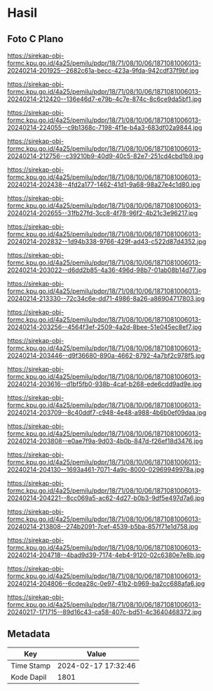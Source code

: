 # Hasil

## Foto C Plano

https://sirekap-obj-formc.kpu.go.id/4a25/pemilu/pdpr/18/71/08/10/06/1871081006013-20240214-201925--2682c61a-becc-423a-9fda-942cdf37f9bf.jpg

https://sirekap-obj-formc.kpu.go.id/4a25/pemilu/pdpr/18/71/08/10/06/1871081006013-20240214-212420--136e46d7-e79b-4c7e-874c-8c6ce9da5bf1.jpg

https://sirekap-obj-formc.kpu.go.id/4a25/pemilu/pdpr/18/71/08/10/06/1871081006013-20240214-224055--c9b1368c-7198-4f1e-b4a3-683df02a9844.jpg

https://sirekap-obj-formc.kpu.go.id/4a25/pemilu/pdpr/18/71/08/10/06/1871081006013-20240214-212756--c39210b9-40d9-40c5-82e7-251cd4cbd1b9.jpg

https://sirekap-obj-formc.kpu.go.id/4a25/pemilu/pdpr/18/71/08/10/06/1871081006013-20240214-202438--4fd2a177-1462-41d1-9a68-98a27e4c1d80.jpg

https://sirekap-obj-formc.kpu.go.id/4a25/pemilu/pdpr/18/71/08/10/06/1871081006013-20240214-202655--31fb27fd-3cc8-4f78-96f2-4b21c3e96217.jpg

https://sirekap-obj-formc.kpu.go.id/4a25/pemilu/pdpr/18/71/08/10/06/1871081006013-20240214-202832--1d94b338-9766-429f-ad43-c522d87d4352.jpg

https://sirekap-obj-formc.kpu.go.id/4a25/pemilu/pdpr/18/71/08/10/06/1871081006013-20240214-203022--d6dd2b85-4a36-496d-98b7-01ab08b14d77.jpg

https://sirekap-obj-formc.kpu.go.id/4a25/pemilu/pdpr/18/71/08/10/06/1871081006013-20240214-213330--72c34c6e-dd71-4986-8a26-a86904717803.jpg

https://sirekap-obj-formc.kpu.go.id/4a25/pemilu/pdpr/18/71/08/10/06/1871081006013-20240214-203256--4564f3ef-2509-4a2d-8bee-51e045ec8ef7.jpg

https://sirekap-obj-formc.kpu.go.id/4a25/pemilu/pdpr/18/71/08/10/06/1871081006013-20240214-203446--d9f36680-890a-4662-8792-4a7bf2c978f5.jpg

https://sirekap-obj-formc.kpu.go.id/4a25/pemilu/pdpr/18/71/08/10/06/1871081006013-20240214-203616--d1bf5fb0-938b-4caf-b268-ede6cdd9ad9e.jpg

https://sirekap-obj-formc.kpu.go.id/4a25/pemilu/pdpr/18/71/08/10/06/1871081006013-20240214-203709--8c40ddf7-c948-4e48-a988-4b6b0ef09daa.jpg

https://sirekap-obj-formc.kpu.go.id/4a25/pemilu/pdpr/18/71/08/10/06/1871081006013-20240214-203808--e0ae7f9a-9d03-4b0b-847d-f26ef18d3476.jpg

https://sirekap-obj-formc.kpu.go.id/4a25/pemilu/pdpr/18/71/08/10/06/1871081006013-20240214-204130--1693a461-7071-4a9c-8000-02969949978a.jpg

https://sirekap-obj-formc.kpu.go.id/4a25/pemilu/pdpr/18/71/08/10/06/1871081006013-20240214-204221--8cc069a5-ac62-4d27-b0b3-9df5e497d7a6.jpg

https://sirekap-obj-formc.kpu.go.id/4a25/pemilu/pdpr/18/71/08/10/06/1871081006013-20240214-213808--274b2091-7cef-4539-b5ba-857f71e1d758.jpg

https://sirekap-obj-formc.kpu.go.id/4a25/pemilu/pdpr/18/71/08/10/06/1871081006013-20240214-204718--4bad9d39-7174-4eb4-9120-02c6380e7e8b.jpg

https://sirekap-obj-formc.kpu.go.id/4a25/pemilu/pdpr/18/71/08/10/06/1871081006013-20240214-204806--6cdea28c-0e97-41b2-b969-ba2cc688afa6.jpg

https://sirekap-obj-formc.kpu.go.id/4a25/pemilu/pdpr/18/71/08/10/06/1871081006013-20240217-171715--89d16c43-ca58-407c-bd51-4c3640468372.jpg


## Metadata

| Key        | Value               |
| ---------- | ------------------- |
| Time Stamp | 2024-02-17 17:32:46 |
| Kode Dapil | 1801                |



